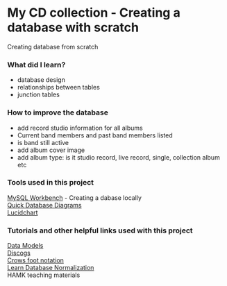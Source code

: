 # My CD collection - Creating a database with scratch
Creating database from scratch

### What did I learn? 
* database design
* relationships between tables
* junction tables

### How to improve the database
* add record studio information for all albums
* Current band members and past band members listed
* is band still active
* add album cover image
* add album type: is it studio record, live record, single, collection album etc


### Tools used in this project
[MySQL Workbench](https://www.mysql.com/products/workbench/) - Creating a dabase locally  
[Quick Database Diagrams]()  
[Lucidchart](https://www.lucidchart.com/)  

### Tutorials and other helpful links used with this project
[Data Models](https://databases.biz/data-models/)  
[Discogs](https://www.discogs.com/)  
[Crows foot notation](https://www.freecodecamp.org/news/crows-foot-notation-relationship-symbols-and-how-to-read-diagrams/)  
[Learn Database Normalization](https://www.youtube.com/watch?v=GFQaEYEc8_8)  
HAMK teaching materials
